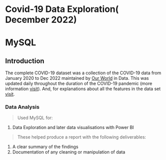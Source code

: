 # Covid-19 Data Exploration( December 2022)
# MySQL
## Introduction ##
The complete COVID-19 dataset was a collection of the COVID-19 data from January 2020 to Dec 2022 maintained by [Our World](https://ourworldindata.org/coronavirus) in Data. This was updated  daily throughout the duration of the COVID-19 pandemic (more information [visit](https://docs.owid.io/projects/covid/en/latest/data-pipeline.html#overview)). And, for explanations about all the features in the data set [visit](https://github.com/owid/covid-19-data/blob/master/public/data/README.md). 
### Data Analysis ###

> Used MySQL for:
1. Data Exploration and later  data visualisations with Power BI
>These helped produce a report with the following deliverables: 
1.	A clear summary of the findings
2.	Documentation of any cleaning or manipulation of data 

